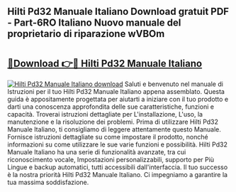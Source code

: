 ## Hilti Pd32 Manuale Italiano Download gratuit PDF - Part-6RO Italiano Nuovo manuale del proprietario di riparazione wVBOm

# <h2><a href="http://dfc18q.blite.top/?on=Hilti+Pd32+Manuale+Italiano">🔗Download 👉🔴 Hilti Pd32 Manuale Italiano</a></h2>

[![Hilti Pd32 Manuale Italiano download](https://i.imgur.com/lujVjoI.png)](http://dfc18q.blite.top/?on=Hilti+Pd32+Manuale+Italiano)
Saluti e benvenuto nel manuale di Istruzioni per il tuo Hilti Pd32 Manuale Italiano appena assemblato. Questa guida è appositamente progettata per aiutarti a iniziare con il tuo prodotto e darti una conoscenza approfondita delle sue caratteristiche, funzioni e capacità. Troverai istruzioni dettagliate per L'installazione, L'uso, la manutenzione e la risoluzione dei problemi. Prima di utilizzare Hilti Pd32 Manuale Italiano, ti consigliamo di leggere attentamente questo Manuale. Fornisce istruzioni dettagliate su come impostare il prodotto, nonché informazioni su come utilizzare le sue varie funzioni e possibilità. Hilti Pd32 Manuale Italiano ha una serie di funzionalità avanzate, tra cui riconoscimento vocale, Impostazioni personalizzabili, supporto per Più Lingue e backup automatici, tutti accessibili dall'interfaccia. Il tuo successo è la nostra priorità Hilti Pd32 Manuale Italiano. Ci impegniamo a garantire la tua massima soddisfazione.
